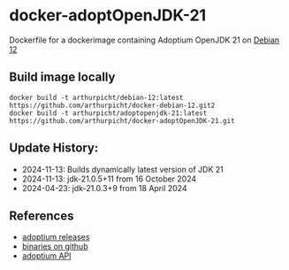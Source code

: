 # docker-adoptOpenJDK-21

Dockerfile for a dockerimage containing Adoptium OpenJDK 21 on [Debian 12](https://github.com/arthurpicht/docker-debian-12)

## Build image locally

    docker build -t arthurpicht/debian-12:latest https://github.com/arthurpicht/docker-debian-12.git2
    docker build -t arthurpicht/adoptopenjdk-21:latest https://github.com/arthurpicht/docker-adoptOpenJDK-21.git 

## Update History:

* 2024-11-13: Builds dynamically latest version of JDK 21
* 2024-11-13: jdk-21.0.5+11 from 16 October 2024
* 2024-04-23: jdk-21.0.3+9 from 18 April 2024

## References

* [adoptium releases](https://adoptium.net/de/temurin/releases/)
* [binaries on github](https://github.com/adoptium/temurin21-binaries)
* [adoptium API](https://github.com/adoptium/api.adoptium.net/blob/main/docs/cookbook.adoc#example-three-scripting-a-download-using-the-adoptium-api)
